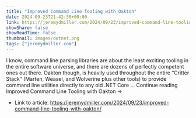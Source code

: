 ```yaml
---
title: "Improved Command Line Tooling with Oakton"
date: 2024-09-23T21:42:30+00:00
link: https://jeremydmiller.com/2024/09/23/improved-command-line-tooling-with-oakton/
showShare: false
showReadTime: false
thumbnail: images/dotnet.png
tags: ["jeremydmiller.com"]
---
```

I know, command line parsing libraries are about the least exciting tooling in the entire software universe, and there are dozens of perfectly competent ones out there. Oakton though, is heavily used throughout the entire “Critter Stack” (Marten, Weasel, and Wolverine plus other tools) to provide command line utilities directly to any old .NET Core … Continue reading Improved Command Line Tooling with Oakton →

- Link to article: https://jeremydmiller.com/2024/09/23/improved-command-line-tooling-with-oakton/
